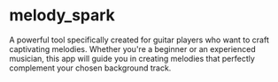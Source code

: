 # melody_spark
A powerful tool specifically created for guitar players who want to craft captivating melodies. Whether you're a beginner or an experienced musician, this app will guide you in creating melodies that perfectly complement your chosen background track.
